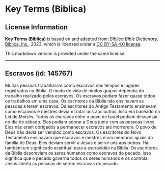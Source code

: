 # Key Terms (Biblica)

## License Information

**Key Terms (Biblica)** is based on and adapted from: _Biblica Bible Dictionary_, [Biblica, Inc.](https://www.biblica.com/), 2023, which is licensed under a [CC BY-SA 4.0 license](https://creativecommons.org/licenses/by-sa/4.0/legalcode.en).

This markdown version is provided under the same license.



--------------------------------

## Escravos (id: 145767)

Muitas pessoas trabalharam como escravos nos tempos e lugares registrados na Bíblia. O modo de vida de muitos grupos dependia do trabalho realizado pelos escravos. Os escravos podiam fazer quase todos os trabalhos em uma casa. Os escritores da Bíblia não ensinavam as pessoas a terem escravos. Os escritores do Antigo Testamento ensinavam como escravos e mestres deviam tratar uns aos outros. Isso era baseado na Lei de Moisés. Todos os escravos entre o povo de Israel podiam descansar no dia de sábado. Eles podiam adorar a Deus junto com as pessoas livres. Eles não eram obrigados a permanecer escravos até morrerem. O povo de Deus não devia ser vendido como escravos. Os escritores do Novo Testamento ensinavam que escravos e mestres eram membros iguais da família de Deus. Eles deviam servir a Jesus e servir uns aos outros. Há também um significado espiritual para a escravidão na Bíblia. Os escritores da Bíblia descreviam os seres humanos como escravos do pecado. Isso significa que o pecado governa todos os seres humanos e os controla. Jesus liberta as pessoas de serem escravas do pecado.


